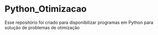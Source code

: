 # Python_Otimizacao
Esse repositório foi criado para disponibilizar programas em Python para solução de problemas de otimização
